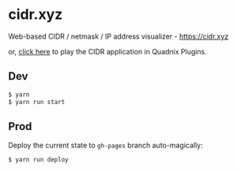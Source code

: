 # cidr.xyz

Web-based CIDR / netmask / IP address visualizer - https://cidr.xyz

or, [click here](http://cidr-quadnix.engine.quadnix.com) to play the CIDR application in Quadnix Plugins.

## Dev

```bash
$ yarn
$ yarn run start
```

## Prod

Deploy the current state to `gh-pages` branch auto-magically:

```bash
$ yarn run deploy
```
